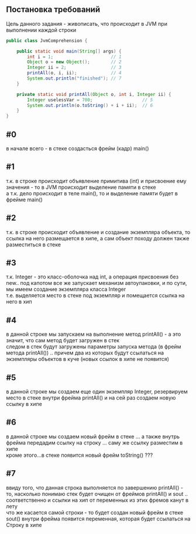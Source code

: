 ## Постановка требований

Цель данного задания - живописать, что происходит в JVM при выполнении каждой строки

```java
public class JvmComprehension {

    public static void main(String[] args) {
        int i = 1;                      // 1
        Object o = new Object();        // 2
        Integer ii = 2;                 // 3
        printAll(o, i, ii);             // 4
        System.out.println("finished"); // 7
    }

    private static void printAll(Object o, int i, Integer ii) {
        Integer uselessVar = 700;                   // 5
        System.out.println(o.toString() + i + ii);  // 6
    }
}
```

## #0
 в начале всего - в стеке создасться фрейм (кадр) main()

## #1
 т.к. в строке происходит объявление примитива (int) и присвоение ему значения - то в JVM происходит выделение памяти в стеке  
 а т.к. дело происходит в теле main(), то и выделение памяти будет в фрейме main()
## #2
 т.к. в строке происходит объявление и создание экземпляра объекта, то ссылка на него размещается в хипе, а сам объект походу должен также разместиться в стеке
## #3
 т.к. Integer - это класс-оболочка над int, а операция присвоения без new.. под капотом все же запускает механизм автоупаковки, и по сути, мы имеем создание экземпляра класса Integer  
 т.е. выделяется место в стеке под экземпляр и помещается ссылка на него в хип
## #4
 в данной строке мы запускаем на выполнение метод printAll() - а это значит, что сам метод будет загружен в стек  
 следом в стек будут загружены параметры запуска метода (в фрейм метода printAll()) .. причем два из которых будут ссылаться на экземпляры объектов в куче (новых ссылок в хипе не появится)
## #5
 в данной строке мы создаем еще один экземпляр Integer, резервируем место в стеке внутри фрейма printAll() и на сей раз создаем новую ссылку в хипе 
## #6
 в данной строке мы создаем новый фрейм в стеке ... а также внутрь фрейма передадим ссылку на строку ... саму же ссылку разместим в хипе  
 кроме этого...в стеке появится новый фрейм toString() ???
## #7
 ввиду того, что данная строка выполняется по завершению printAll() - то, насколько понимаю стек будет очищен от фреймов printAll() и sout .. соответственно и ссылки на хип от переменных из этих фремов канут в лету  
 что же касается самой строки - то будет создан новый фрейм в стеке sout() внутри фрейма появится переменная, которая будет ссылаться на Строку в хипе

